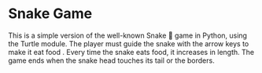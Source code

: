 # Snake Game

This is a simple version of the well-known Snake :snake: game in Python, using the Turtle module. The player must guide the snake with the arrow keys to make it eat food . Every time the snake eats food, it increases in length. The game ends when the snake head touches its tail or the borders.
